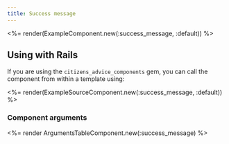 ```yaml
---
title: Success message
---
```


<%= render(ExampleComponent.new(:success_message, :default)) %>

## Using with Rails

If you are using the `citizens_advice_components` gem, you can call the component from within a template using:

<%= render(ExampleSourceComponent.new(:success_message, :default)) %>

### Component arguments

<%= render ArgumentsTableComponent.new(:success_message) %>
